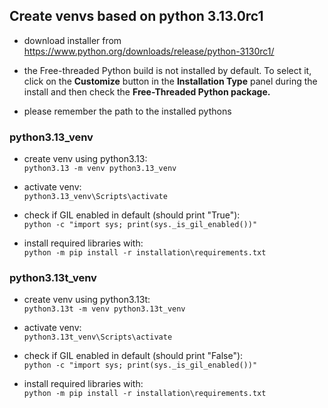 ## Create venvs based on python 3.13.0rc1

- download installer from https://www.python.org/downloads/release/python-3130rc1/ 

- the Free-threaded Python build is not installed by default. To select it, click on the **Customize** button in the **Installation Type** panel during the install and then check the **Free-Threaded Python package.** 

- please remember the path to the installed pythons

### python3.13_venv

- create venv using python3.13:  
`python3.13 -m venv python3.13_venv`

- activate venv:  
`python3.13_venv\Scripts\activate`

- check if GIL enabled in default (should print "True"):  
`python -c "import sys; print(sys._is_gil_enabled())"`

- install required libraries with:  
`python -m pip install -r installation\requirements.txt`

### python3.13t_venv

- create venv using python3.13t:  
`python3.13t -m venv python3.13t_venv`

- activate venv:  
`python3.13t_venv\Scripts\activate`

- check if GIL enabled in default (should print "False"):  
`python -c "import sys; print(sys._is_gil_enabled())"`

- install required libraries with:  
`python -m pip install -r installation\requirements.txt`
